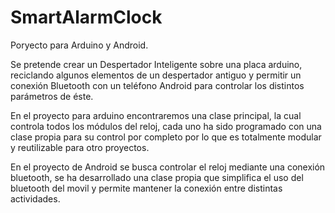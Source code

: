 # SmartAlarmClock

Poryecto para Arduino y Android. <En Desarrollo>

Se pretende crear un Despertador Inteligente sobre una placa arduino, reciclando algunos elementos de un despertador antiguo y permitir un conexión Bluetooth con un teléfono Android para controlar los distintos parámetros de éste.

En el proyecto para arduino encontraremos una clase principal, la cual controla todos los módulos del reloj, cada uno ha sido programado con una clase propia para su control por completo por lo que es totalmente modular y reutilizable para otro proyectos.

En el proyecto de Android se busca controlar el reloj mediante una conexión bluetooth, se ha desarrollado una clase propia que simplifica el uso del bluetooth del movil y permite mantener la conexión entre distintas actividades.
